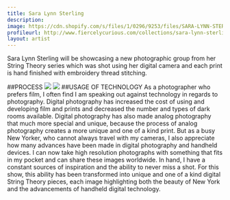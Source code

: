 ```yaml
---
title: Sara Lynn Sterling
description: 
image: https://cdn.shopify.com/s/files/1/0296/9253/files/SARA-LYNN-STERLING-FINAL.jpg?1122424877518274988
profileurl: http://www.fiercelycurious.com/collections/sara-lynn-sterling
layout: artist
---
```


Sara Lynn Sterling will be showcasing a new photographic group from her String Theory series which was shot using her digital camera and each print is hand finished with embroidery thread stitching.

##PROCESS
![](https://cdn.shopify.com/s/files/1/0296/9253/files/SARA-LYNN-STERLING-PROCESS-1.jpg?1122424877518274988)
![](https://cdn.shopify.com/s/files/1/0296/9253/files/SARA-LYNN-STERLING-PROCESS-2.jpg?1122424877518274988)
##USAGE OF TECHNOLOGY
As a photographer who prefers film, I often find I am speaking out against technology in regards to photography. Digital photography has increased the cost of using and developing film and prints and decreased the number and types of dark rooms available. Digital photography has also made analog photography that much more special and unique, because the process of analog photography creates a more unique and one of a kind print.  But as a busy New Yorker, who cannot always travel with my cameras, I also appreciate how many advances have been made in digital photography and handheld devices.  I can now take high resolution photographs with something that fits in my pocket and can share these images worldwide. In hand, I have a constant sources of inspiration and the ability to never miss a shot. For this show, this ability has been transformed into unique and one of a kind digital String Theory pieces, each image highlighting both the beauty of New York and the advancements of handheld digital technology.

